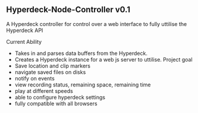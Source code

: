 Hyperdeck-Node-Controller v0.1
-------------------------
A Hyperdeck controller for control over a web interface to fully uttilise the Hyperdeck API

Current Ability
* Takes in and parses data buffers from the Hyperdeck.
* Creates a Hyperdeck instance for a web js server to uttilise.
Project goal
* Save location and clip markers
* navigate saved files on disks
* notify on events
* view recording status, remaining space, remaining time
* play at different speeds
* able to configure hyperdeck settings
* fully compatible with all browsers
